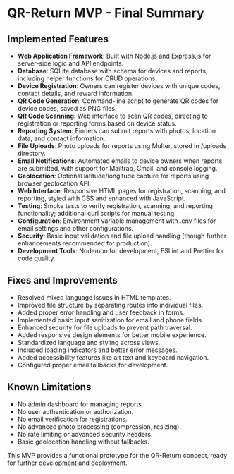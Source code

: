 # QR-Return MVP - Final Summary

## Implemented Features

- **Web Application Framework**: Built with Node.js and Express.js for server-side logic and API endpoints.
- **Database**: SQLite database with schema for devices and reports, including helper functions for CRUD operations.
- **Device Registration**: Owners can register devices with unique codes, contact details, and reward information.
- **QR Code Generation**: Command-line script to generate QR codes for device codes, saved as PNG files.
- **QR Code Scanning**: Web interface to scan QR codes, directing to registration or reporting forms based on device status.
- **Reporting System**: Finders can submit reports with photos, location data, and contact information.
- **File Uploads**: Photo uploads for reports using Multer, stored in /uploads directory.
- **Email Notifications**: Automated emails to device owners when reports are submitted, with support for Mailtrap, Gmail, and console logging.
- **Geolocation**: Optional latitude/longitude capture for reports using browser geolocation API.
- **Web Interface**: Responsive HTML pages for registration, scanning, and reporting, styled with CSS and enhanced with JavaScript.
- **Testing**: Smoke tests to verify registration, scanning, and reporting functionality; additional curl scripts for manual testing.
- **Configuration**: Environment variable management with .env files for email settings and other configurations.
- **Security**: Basic input validation and file upload handling (though further enhancements recommended for production).
- **Development Tools**: Nodemon for development, ESLint and Prettier for code quality.

## Fixes and Improvements

- Resolved mixed language issues in HTML templates.
- Improved file structure by separating routes into individual files.
- Added proper error handling and user feedback in forms.
- Implemented basic input sanitization for email and phone fields.
- Enhanced security for file uploads to prevent path traversal.
- Added responsive design elements for better mobile experience.
- Standardized language and styling across views.
- Included loading indicators and better error messages.
- Added accessibility features like alt text and keyboard navigation.
- Configured proper email fallbacks for development.

## Known Limitations

- No admin dashboard for managing reports.
- No user authentication or authorization.
- No email verification for registrations.
- No advanced photo processing (compression, resizing).
- No rate limiting or advanced security headers.
- Basic geolocation handling without fallbacks.

This MVP provides a functional prototype for the QR-Return concept, ready for further development and deployment.